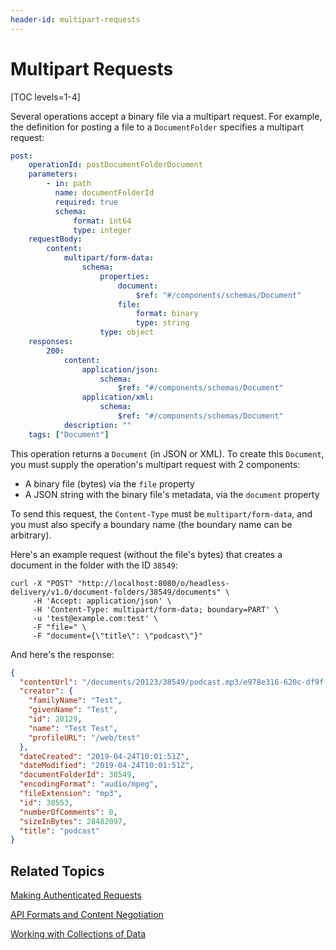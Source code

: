 ```yaml
---
header-id: multipart-requests
---
```


# Multipart Requests

[TOC levels=1-4]

Several operations accept a binary file via a multipart request. For example, 
the definition for posting a file to a `DocumentFolder` specifies a multipart 
request: 

```yaml
post:
    operationId: postDocumentFolderDocument
    parameters:
        - in: path
          name: documentFolderId
          required: true
          schema:
              format: int64
              type: integer
    requestBody:
        content:
            multipart/form-data:
                schema:
                    properties:
                        document:
                            $ref: "#/components/schemas/Document"
                        file:
                            format: binary
                            type: string
                    type: object
    responses:
        200:
            content:
                application/json:
                    schema:
                        $ref: "#/components/schemas/Document"
                application/xml:
                    schema:
                        $ref: "#/components/schemas/Document"
            description: ""
    tags: ["Document"]
```

This operation returns a `Document` (in JSON or XML). To create this `Document`, 
you must supply the operation's multipart request with 2 components: 

-   A binary file (bytes) via the `file` property
-   A JSON string with the binary file's metadata, via the `document` property

To send this request, the `Content-Type` must be `multipart/form-data`, and you 
must also specify a boundary name (the boundary name can be arbitrary). 

Here's an example request (without the file's bytes) that creates a document in 
the folder with the ID `38549`: 

    curl -X "POST" "http://localhost:8080/o/headless-delivery/v1.0/document-folders/38549/documents" \
         -H 'Accept: application/json' \
         -H 'Content-Type: multipart/form-data; boundary=PART' \
         -u 'test@example.com:test' \
         -F "file=" \
         -F "document={\"title\": \"podcast\"}"

And here's the response: 

```json
{
  "contentUrl": "/documents/20123/38549/podcast.mp3/e978e316-620c-df9f-e0bd-7cc0447cca49?version=1.0&t=1556100111417",
  "creator": {
    "familyName": "Test",
    "givenName": "Test",
    "id": 20129,
    "name": "Test Test",
    "profileURL": "/web/test"
  },
  "dateCreated": "2019-04-24T10:01:51Z",
  "dateModified": "2019-04-24T10:01:51Z",
  "documentFolderId": 38549,
  "encodingFormat": "audio/mpeg",
  "fileExtension": "mp3",
  "id": 38553,
  "numberOfComments": 0,
  "sizeInBytes": 28482097,
  "title": "podcast"
}
```

## Related Topics

[Making Authenticated Requests](/docs/7-2/frameworks/-/knowledge_base/f/filter-sort-and-search)

[API Formats and Content Negotiation](/docs/7-2/frameworks/-/knowledge_base/f/api-formats-and-content-negotiation)

[Working with Collections of Data](/docs/7-2/frameworks/-/knowledge_base/f/working-with-collections-of-data)
